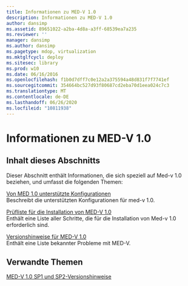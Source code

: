 ```yaml
---
title: Informationen zu MED-V 1.0
description: Informationen zu MED-V 1.0
author: dansimp
ms.assetid: 89651022-a2ba-4d8a-a3ff-68539ea7a235
ms.reviewer: ''
manager: dansimp
ms.author: dansimp
ms.pagetype: mdop, virtualization
ms.mktglfcycl: deploy
ms.sitesec: library
ms.prod: w10
ms.date: 06/16/2016
ms.openlocfilehash: f1b0d7dff7c0e12a2a375594a48d831f7f7741ef
ms.sourcegitcommit: 354664bc527d93f80687cd2eba70d1eea024c7c3
ms.translationtype: MT
ms.contentlocale: de-DE
ms.lasthandoff: 06/26/2020
ms.locfileid: "10811938"
---
```

# Informationen zu MED-V 1.0


## Inhalt dieses Abschnitts


Dieser Abschnitt enthält Informationen, die sich speziell auf Med-v 1.0 beziehen, und umfasst die folgenden Themen:

<a href="" id="med-v-1-0-supported-configurations"></a>[Von MED 1.0 unterstützte Konfigurationen](med-v-10-supported-configurationsmedv-10.md)  
Beschreibt die unterstützten Konfigurationen für med-v 1.0.

<a href="" id="med-v-1-0-installation-checklist"></a>[Prüfliste für die Installation von MED-V 1.0](med-v-10-installation-checklist.md)  
Enthält eine Liste aller Schritte, die für die Installation von Med-v 1.0 erforderlich sind.

<a href="" id="med-v-1-0-release-notes"></a>[Versionshinweise für MED-V 1.0](med-v-10-release-notesmedv-10.md)  
Enthält eine Liste bekannter Probleme mit MED-V.

## Verwandte Themen


[MED-V 1.0 SP1 und SP2-Versionshinweise](med-v-10-sp1-and-sp2-release-notesmedv-10-sp1.md)

 

 





